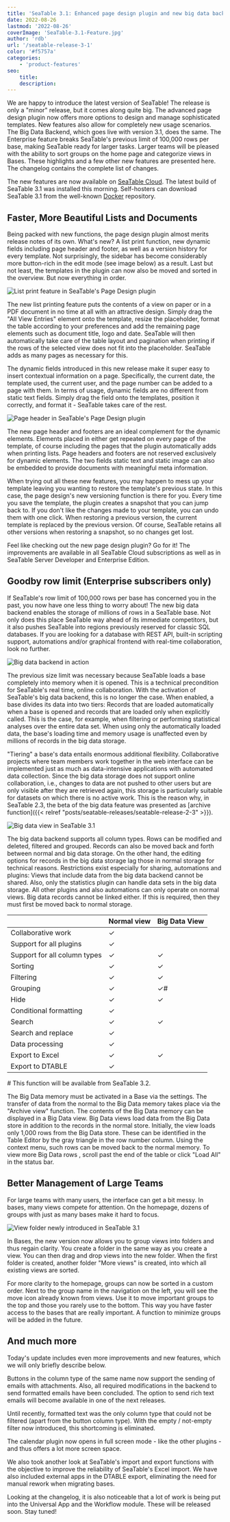 ```yaml
---
title: 'SeaTable 3.1: Enhanced page design plugin and new big data backend'
date: 2022-08-26
lastmod: '2022-08-26'
coverImage: 'SeaTable-3.1-Feature.jpg'
author: 'rdb'
url: '/seatable-release-3-1'
color: '#f5757a'
categories:
    - 'product-features'
seo:
    title:
    description:
---
```


We are happy to introduce the latest version of SeaTable! The release is only a "minor" release, but it comes along quite big. The advanced page design plugin now offers more options to design and manage sophisticated templates. New features also allow for completely new usage scenarios. The Big Data Backend, which goes live with version 3.1, does the same. The Enterprise feature breaks SeaTable's previous limit of 100,000 rows per base, making SeaTable ready for larger tasks. Larger teams will be pleased with the ability to sort groups on the home page and categorize views in Bases. These highlights and a few other new features are presented here. The changelog contains the complete list of changes.

The new features are now available on [SeaTable Cloud](https://cloud.seatable.io/). The latest build of SeaTable 3.1 was installed this morning. Self-hosters can download SeaTable 3.1 from the well-known [Docker](https://hub.docker.com/r/seatable/seatable-enterprise) repository.

## Faster, More Beautiful Lists and Documents

Being packed with new functions, the page design plugin almost merits release notes of its own. What's new? A list print function, new dynamic fields including page header and footer, as well as a version history for every template. Not surprisingly, the sidebar has become considerably more button-rich in the edit mode (see image below) as a result. Last but not least, the templates in the plugin can now also be moved and sorted in the overview. But now everything in order.

![List print feature in SeaTable's Page Design plugin](SeaTable-3.1-List-Print.gif)

The new list printing feature puts the contents of a view on paper or in a PDF document in no time at all with an attractive design. Simply drag the "All View Entries" element onto the template, resize the placeholder, format the table according to your preferences and add the remaining page elements such as document title, logo and date. SeaTable will then automatically take care of the table layout and pagination when printing if the rows of the selected view does not fit into the placeholder. SeaTable adds as many pages as necessary for this.

The dynamic fields introduced in this new release make it super easy to insert contextual information on a page. Specifically, the current date, the template used, the current user, and the page number can be added to a page with them. In terms of usage, dynamic fields are no different from static text fields. Simply drag the field onto the templates, position it correctly, and format it - SeaTable takes care of the rest.

![Page header in SeaTable's Page Design plugin](SeaTable-3.1-Page-Header.png)

The new page header and footers are an ideal complement for the dynamic elements. Elements placed in either get repeated on every page of the template, of course including the pages that the plugin automatically adds when printing lists. Page headers and footers are not reserved exclusively for dynamic elements. The two fields static text and static image can also be embedded to provide documents with meaningful meta information.

When trying out all these new features, you may happen to mess up your template leaving you wanting to restore the template's previous state. In this case, the page design's new versioning function is there for you. Every time you save the template, the plugin creates a snapshot that you can jump back to. If you don't like the changes made to your template, you can undo them with one click. When restoring a previous version, the current template is replaced by the previous version. Of course, SeaTable retains all other versions when restoring a snapshot, so no changes get lost.

Feel like checking out the new page design plugin? Go for it! The improvements are available in all SeaTable Cloud subscriptions as well as in SeaTable Server Developer and Enterprise Edition.

## Goodby row limit (Enterprise subscribers only)

If SeaTable's row limit of 100,000 rows per base has concerned you in the past, you now have one less thing to worry about! The new big data backend enables the storage of millions of rows in a SeaTable base. Not only does this place SeaTable way ahead of its immediate competitors, but it also pushes SeaTable into regions previously reserved for classic SQL databases. If you are looking for a database with REST API, built-in scripting support, automations and/or graphical frontend with real-time collaboration, look no further.

![Big data backend in action](SeaTable-3.1-Base-Stats-with-Big-Data.png)

The previous size limit was necessary because SeaTable loads a base completely into memory when it is opened. This is a technical precondition for SeaTable's real time, online collaboration. With the activation of SeaTable's big data backend, this is no longer the case. When enabled, a base divides its data into two tiers: Records that are loaded automatically when a base is opened and records that are loaded only when explicitly called. This is the case, for example, when filtering or performing statistical analyses over the entire data set. When using only the automatically loaded data, the base's loading time and memory usage is unaffected even by millions of records in the big data storage.

"Tiering" a base's data entails enormous additional flexibility. Collaborative projects where team members work together in the web interface can be implemented just as much as data-intensive applications with automated data collection. Since the big data storage does not support online collaboration, i.e., changes to data are not pushed to other users but are only visible after they are retrieved again, this storage is particularly suitable for datasets on which there is no active work. This is the reason why, in SeaTable 2.3, the beta of the big data feature was presented as [archive function]({{< relref "posts/seatable-releases/seatable-release-2-3" >}}).

![Big data view in SeaTable 3.1](SeaTable-3.1-Filter-with-Big-Data.png)

The big data backend supports all column types. Rows can be modified and deleted, filtered and grouped. Records can also be moved back and forth between normal and big data storage. On the other hand, the editing options for records in the big data storage lag those in normal storage for technical reasons. Restrictions exist especially for sharing, automations and plugins: Views that include data from the big data backend cannot be shared. Also, only the statistics plugin can handle data sets in the big data storage. All other plugins and also automations can only operate on normal views. Big data records cannot be linked either. If this is required, then they must first be moved back to normal storage.

|                              | Normal view | Big Data View |
| ---------------------------- | ----------- | ------------- |
| Collaborative work           | ✓           |               |
| Support for all plugins      | ✓           |               |
| Support for all column types | ✓           | ✓             |
| Sorting                      | ✓           | ✓             |
| Filtering                    | ✓           | ✓             |
| Grouping                     | ✓           | ✓#            |
| Hide                         | ✓           | ✓             |
| Conditional formatting       | ✓           |               |
| Search                       | ✓           | ✓             |
| Search and replace           | ✓           |               |
| Data processing              | ✓           |               |
| Export to Excel              | ✓           | ✓             |
| Export to DTABLE             | ✓           |               |

\# This function will be available from SeaTable 3.2.

The Big Data memory must be activated in a Base via the settings. The transfer of data from the normal to the Big Data memory takes place via the "Archive view" function. The contents of the Big Data memory can be displayed in a Big Data view. Big Data views load data from the Big Data store in addition to the records in the normal store. Initially, the view loads only 1,000 rows from the Big Data store. These can be identified in the Table Editor by the gray triangle in the row number column. Using the context menu, such rows can be moved back to the normal memory. To view more Big Data rows , scroll past the end of the table or click "Load All" in the status bar.

## Better Management of Large Teams

For large teams with many users, the interface can get a bit messy. In bases, many views compete for attention. On the homepage, dozens of groups with just as many bases make it hard to focus.

![View folder newly introduced in SeaTable 3.1](SeaTable-3.1-View-folders.png)

In Bases, the new version now allows you to group views into folders and thus regain clarity. You create a folder in the same way as you create a view. You can then drag and drop views into the new folder. When the first folder is created, another folder "More views" is created, into which all existing views are sorted.

For more clarity to the homepage, groups can now be sorted in a custom order. Next to the group name in the navigation on the left, you will see the move icon already known from views. Use it to move important groups to the top and those you rarely use to the bottom. This way you have faster access to the bases that are really important. A function to minimize groups will be added in the future.

## And much more

Today's update includes even more improvements and new features, which we will only briefly describe below.

Buttons in the column type of the same name now support the sending of emails with attachments. Also, all required modifications in the backend to send formatted emails have been concluded. The option to send rich text emails will become available in one of the next releases.

Until recently, formatted text was the only column type that could not be filtered (apart from the button column type). With the empty / not-empty filter now introduced, this shortcoming is eliminated.

The calendar plugin now opens in full screen mode - like the other plugins - and thus offers a lot more screen space.

We also took another look at SeaTable's import and export functions with the objective to improve the reliability of SeaTable's Excel import. We have also included external apps in the DTABLE export, eliminating the need for manual rework when migrating bases.

Looking at the changelog, it is also noticeable that a lot of work is being put into the Universal App and the Workflow module. These will be released soon. Stay tuned!
